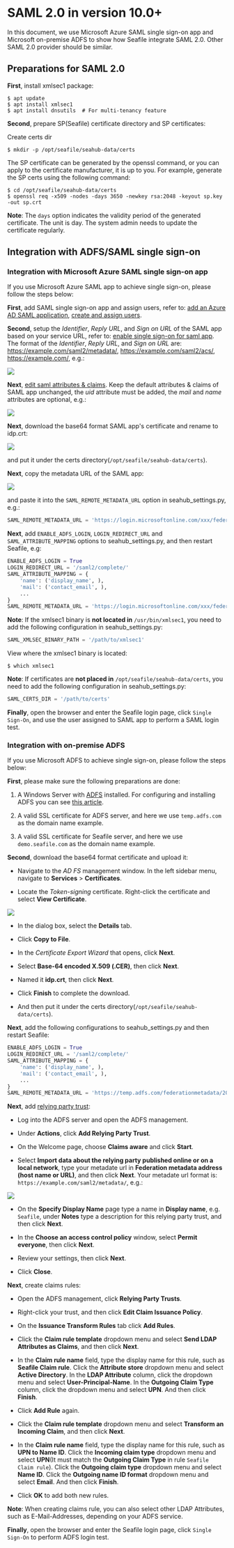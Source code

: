 # SAML 2.0 in version 10.0+

In this document, we use Microsoft Azure SAML single sign-on app and Microsoft on-premise ADFS to show how Seafile integrate SAML 2.0. Other SAML 2.0 provider should be similar.

## Preparations for SAML 2.0

**First**, install xmlsec1 package:

```
$ apt update
$ apt install xmlsec1
$ apt install dnsutils  # For multi-tenancy feature
```

**Second**, prepare SP(Seafile) certificate directory and SP certificates:

Create certs dir

```
$ mkdir -p /opt/seafile/seahub-data/certs
```

The SP certificate can be generated by the openssl command, or you can apply to the certificate manufacturer, it is up to you. For example, generate the SP certs using the following command:

```
$ cd /opt/seafile/seahub-data/certs
$ openssl req -x509 -nodes -days 3650 -newkey rsa:2048 -keyout sp.key -out sp.crt
```

__Note__: The `days` option indicates the validity period of the generated certificate. The unit is day. The system admin needs to update the certificate regularly.

## Integration with ADFS/SAML single sign-on

### Integration with Microsoft Azure SAML single sign-on app

If you use Microsoft Azure SAML app to achieve single sign-on, please follow the steps below:

**First**, add SAML single sign-on app and assign users, refer to: [add an Azure AD SAML application](https://docs.microsoft.com/en-us/azure/active-directory/manage-apps/add-application-portal), [create and assign users](https://docs.microsoft.com/en-us/azure/active-directory/manage-apps/add-application-portal-assign-users).

**Second**, setup the _Identifier_, _Reply URL_, and _Sign on URL_ of the SAML app based on your service URL, refer to: [enable single sign-on for saml app](https://learn.microsoft.com/en-us/azure/active-directory/manage-apps/add-application-portal-setup-sso). The format of the _Identifier_, _Reply URL_, and _Sign on URL_ are: https://example.com/saml2/metadata/, https://example.com/saml2/acs/, https://example.com/, e.g.:

![](../images/auto-upload/72c7b210-4a91-4e86-ba2e-df5ae0a4a0b0.png)

**Next**, [edit saml attributes & claims](https://learn.microsoft.com/en-us/azure/active-directory/develop/saml-claims-customization). Keep the default attributes & claims of SAML app unchanged, the _uid_ attribute must be added, the _mail_ and _name_ attributes are optional, e.g.:

![](../images/auto-upload/417d-a48a-3e10c46b98f0.png)

**Next**, download the base64 format SAML app's certificate and rename to idp.crt:

![](../images/auto-upload/0a693563-d511-4c3c-ac30-82a26d10cfab.png)

and put it under the certs directory(`/opt/seafile/seahub-data/certs`).

**Next**, copy the metadata URL of the SAML app:

![](../images/auto-upload/1426318f-0a61-462d-a514-13768ca0b18c.png)

and paste it into the `SAML_REMOTE_METADATA_URL` option in seahub_settings.py, e.g.:

```python
SAML_REMOTE_METADATA_URL = 'https://login.microsoftonline.com/xxx/federationmetadata/2007-06/federationmetadata.xml?appid=xxx'   # copy from SAML app
```

**Next**, add `ENABLE_ADFS_LOGIN`, `LOGIN_REDIRECT_URL` and `SAML_ATTRIBUTE_MAPPING` options to seahub_settings.py, and then restart Seafile, e.g:

```python
ENABLE_ADFS_LOGIN = True
LOGIN_REDIRECT_URL = '/saml2/complete/'
SAML_ATTRIBUTE_MAPPING = {
    'name': ('display_name', ),
    'mail': ('contact_email', ),
    ...
}
SAML_REMOTE_METADATA_URL = 'https://login.microsoftonline.com/xxx/federationmetadata/2007-06/federationmetadata.xml?appid=xxx'   # copy from SAML app
```

__Note__: If the xmlsec1 binary is **not located in** `/usr/bin/xmlsec1`, you need to add the following configuration in seahub_settings.py:

```python
SAML_XMLSEC_BINARY_PATH = '/path/to/xmlsec1'
```

View where the xmlsec1 binary is located:

```
$ which xmlsec1
```

__Note__: If certificates are **not placed in** `/opt/seafile/seahub-data/certs`, you need to add the following configuration in seahub_settings.py:

```python
SAML_CERTS_DIR = '/path/to/certs'
```

**Finally**, open the browser and enter the Seafile login page, click `Single Sign-On`, and use the user assigned to SAML app to perform a SAML login test.

### Integration with on-premise ADFS

If you use Microsoft ADFS to achieve single sign-on, please follow the steps below:

**First**, please make sure the following preparations are done:

1. A Windows Server with [ADFS](https://learn.microsoft.com/en-us/windows-server/identity/active-directory-federation-services) installed. For configuring and installing ADFS you can see [this article](https://learn.microsoft.com/en-us/windows-server/identity/ad-fs/deployment/deploying-a-federation-server-farm).

2. A valid SSL certificate for ADFS server, and here we use `temp.adfs.com` as the domain name example.

3. A valid SSL certificate for Seafile server, and here we use `demo.seafile.com` as the domain name example.

**Second**, download the base64 format certificate and upload it:

* Navigate to the _AD FS_ management window. In the left sidebar menu, navigate to **Services** > **Certificates**. 

* Locate the _Token-signing_ certificate. Right-click the certificate and select **View Certificate**.

![](../images/auto-upload/7a1eead2-272f-40ec-9768-effc1d4f3273.png)

* In the dialog box, select the **Details** tab.

* Click **Copy to File**.

* In the _Certificate Export Wizard_ that opens, click **Next**.

* Select **Base-64 encoded X.509 (.CER)**, then click **Next**.

* Named it **idp.crt**, then click **Next**.

* Click **Finish** to complete the download.

* And then put it under the certs directory(`/opt/seafile/seahub-data/certs`).

**Next**, add the following configurations to seahub_settings.py and then restart Seafile:

```python
ENABLE_ADFS_LOGIN = True
LOGIN_REDIRECT_URL = '/saml2/complete/'
SAML_ATTRIBUTE_MAPPING = {
    'name': ('display_name', ),
    'mail': ('contact_email', ),
    ...
}
SAML_REMOTE_METADATA_URL = 'https://temp.adfs.com/federationmetadata/2007-06/federationmetadata.xml'   # The format of the ADFS federation metadata URL is: `https://{your ADFS domain name}/federationmetadata/2007-06/federationmetadata.xml`

```

**Next**, add [relying party trust](https://learn.microsoft.com/en-us/windows-server/identity/ad-fs/operations/create-a-relying-party-trust#to-create-a-claims-aware-relying-party-trust-using-federation-metadata):

* Log into the ADFS server and open the ADFS management.

* Under **Actions**, click **Add Relying Party Trust**.

* On the Welcome page, choose **Claims aware** and click **Start**.

* Select **Import data about the relying party published online or on a local network**, type your metadate url in **Federation metadata address (host name or URL)**, and then click **Next**. Your metadate url format is: `https://example.com/saml2/metadata/`, e.g.:

![](../images/auto-upload/4d6412ee-009e-42df-b0eb-081735d873c5.png)

* On the **Specify Display Name** page type a name in **Display name**, e.g. `Seafile`, under **Notes** type a description for this relying party trust, and then click **Next**.

* In the **Choose an access control policy** window, select **Permit everyone**, then click **Next**.

* Review your settings, then click **Next**. 

* Click **Close**. 

**Next**, create claims rules:

* Open the ADFS management, click **Relying Party Trusts**.

* Right-click your trust, and then click **Edit Claim Issuance Policy**.

* On the **Issuance Transform Rules** tab click **Add Rules**.

* Click the **Claim rule template** dropdown menu and select **Send LDAP Attributes as Claims**, and then click **Next**. 

* In the **Claim rule name** field, type the display name for this rule, such as **Seafile Claim rule**. Click the **Attribute store** dropdown menu and select **Active Directory**. In the **LDAP Attribute** column, click the dropdown menu and select **User-Principal-Name**. In the **Outgoing Claim Type** column, click the dropdown menu and select **UPN**. And then click **Finish**.

* Click **Add Rule** again. 

* Click the **Claim rule template** dropdown menu and select **Transform an Incoming Claim**, and then click **Next**. 

* In the **Claim rule name** field, type the display name for this rule, such as **UPN to Name ID**. Click the **Incoming claim type** dropdown menu and select **UPN**(It must match the **Outgoing Claim Type** in rule `Seafile Claim rule`). Click the **Outgoing claim type** dropdown menu and select **Name ID**. Click the **Outgoing name ID format** dropdown menu and select **Email**. And then click **Finish**.

* Click **OK** to add both new rules.

__Note__: When creating claims rule, you can also select other LDAP Attributes, such as E-Mail-Addresses, depending on your ADFS service.

**Finally**, open the browser and enter the Seafile login page, click `Single Sign-On` to perform ADFS login test.
